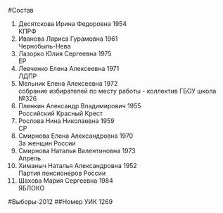 #Состав
1. Десятскова Ирина Федоровна 1954   
    КПРФ
2. Иванова Лариса Гурамовна 1961   
    Чернобыль-Нева
3. Лазорко Юлия Сергеевна 1975   
    ЕР
4. Левченко Елена Алексеевна 1971   
    ЛДПР
5. Мельник Елена Алексеевна 1972   
    собрание избирателей по месту работы - коллектив ГБОУ школа №326
6. Пленкин Александр Владимирович 1955   
    Российский Красный Крест
7. Рослова Нина Николаевна 1959   
    СР
8. Смирнова Елена Александровна 1970   
    За женщин России
9. Смирнова Наталья Валентиновна 1973   
    Апрель
10. Химаныч Наталья Александровна 1952   
    Партия пенсионеров России
11. Шахова Мария Сергеевна 1984   
    ЯБЛОКО

#Выборы-2012
##Номер УИК
1269
